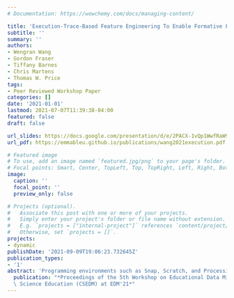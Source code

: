 ```yaml
---
# Documentation: https://wowchemy.com/docs/managing-content/

title: 'Execution-Trace-Based Feature Engineering To Enable Formative Feedback on Visual, Interactive Programs'
subtitle: ''
summary: ''
authors:
- Wengran Wang
- Gordon Fraser
- Tiffany Barnes
- Chris Martens
- Thomas W. Price
tags:
- Peer Reviewed Workshop Paper
categories: []
date: '2021-01-01'
lastmod: 2021-07-07T11:39:38-04:00
featured: false
draft: false

url_slides: https://docs.google.com/presentation/d/e/2PACX-1vQp1WwfRaW9Ufx39GKvntqlhbNNZafkAEagSv35SuT8d_fqvpA5o_Q6XPXJCIVhZfcTN2-2LQWEMj0c/pub?start=false&loop=false&delayms=3000
url_pdf: https://emmableu.github.io/publications/wang2021execution.pdf

# Featured image
# To use, add an image named `featured.jpg/png` to your page's folder.
# Focal points: Smart, Center, TopLeft, Top, TopRight, Left, Right, BottomLeft, Bottom, BottomRight.
image:
  caption: ''
  focal_point: ''
  preview_only: false

# Projects (optional).
#   Associate this post with one or more of your projects.
#   Simply enter your project's folder or file name without extension.
#   E.g. `projects = ["internal-project"]` references `content/project/deep-learning/index.md`.
#   Otherwise, set `projects = []`.
projects:
- dynamic
publishDate: '2021-09-09T19:06:23.732645Z'
publication_types:
- '1'
abstract: 'Programming environments such as Snap, Scratch, and Processing engage learners by allowing them to create programming artifacts such as apps and games, with visual and interactive output. Learning programming with such a media-focused context has been shown to increase retention and success rate. However, assessing these visual, interactive projects requires time and laborious manual effort, and it is therefore difficult to offer automated or real-time feedback to students as they work. In this paper, we introduce SnapCheck, a dynamic testing framework for Snap that enables instructors to author test cases with Condition-Action templates. The goal of SnapCheck is to allow instructors or researchers to author property-based test cases that can automatically assess students' interactive programs with high accuracy. Our evaluation of SnapCheck on 162 code snapshots from a Pong game assignment in an introductory programming course shows that our automated testing framework achieves at least 98% accuracy over all rubric items, showing potentials to use SnapCheck for auto-grading and providing formative feedback to students.'
  publication: "*Proceedings of the 5th Workshop on Educational Data Mining in Computer\
  \ Science Education (CSEDM) at EDM'21*"
---
```

